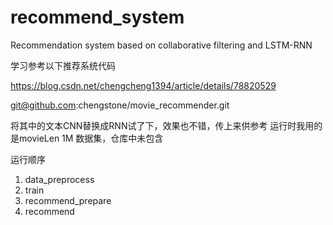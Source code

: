 # recommend_system
Recommendation system based on collaborative filtering and LSTM-RNN

学习参考以下推荐系统代码

https://blog.csdn.net/chengcheng1394/article/details/78820529

git@github.com:chengstone/movie_recommender.git

将其中的文本CNN替换成RNN试了下，效果也不错，传上来供参考
运行时我用的是movieLen 1M 数据集，仓库中未包含

运行顺序

1. data_preprocess
2. train
3. recommend_prepare
4. recommend
